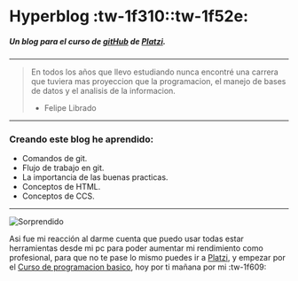 # Hyperblog :tw-1f310::tw-1f52e: 

#####  Un blog para el curso de [gitHub](https://platzi.com/cursos/git-github/ "gitHub") de [Platzi](https://platzi.com "Platzi").
-----
> En todos los años que llevo estudiando nunca encontré una carrera que tuviera mas proyeccion que la programacion, el manejo de bases de datos y el analisis de la informacion.
>- Felipe Librado

-----
### Creando este blog he aprendido:
* Comandos de git.
* Flujo de trabajo en git.
* La importancia de las buenas practicas.
* Conceptos de HTML.
* Conceptos de CCS.

-----
![Sorprendido](https://encrypted-tbn0.gstatic.com/images?q=tbn:ANd9GcQI-PctCcvOd3yNjf_TF8DvNWZtlZCQ10acOQ&usqp=CAU)

Asi fue mi reacción al darme cuenta que puedo usar todas estar herramientas desde mi pc para poder aumentar mi rendimiento como profesional, para que no te pase lo mismo puedes ir a [Platzi](https://platzi.com "Platzi"), y empezar por el [Curso de programacion basico](https://platzi.com/cursos/programacion-basica/ "Curso de programacion basico"), hoy por ti mañana por mi :tw-1f609: